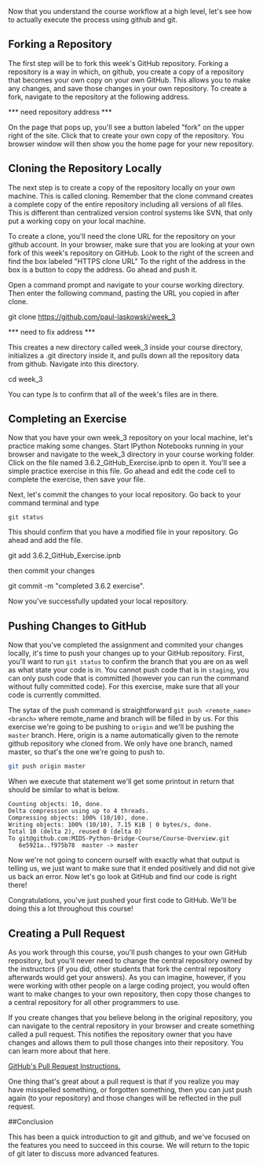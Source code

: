 Now that you understand the course workflow at a high level, let's see how to actually execute the process using github and git.


## Forking a Repository

The first step will be to fork this week's GitHub repository.  Forking a repository is a way in which, on github, you create a copy of a repository that becomes your own copy on your own GitHub. This allows you to make any changes, and save those changes in your own repository.   To create a fork, navigate to the repository at the following address.

*** need repository address ***

On the page that pops up, you'll see a button labeled "fork" on the upper right of the site.  Click that to create your own copy of the repository.  You browser window will then show you the home page for your new repository.


## Cloning the Repository Locally

The next step is to create a copy of the repository locally on your own machine.  This is called cloning.  Remember that the clone command creates a complete copy of the entire repository including all versions of all files.  This is different than centralized version control systems like SVN, that only put a working copy on your local machine.

To create a clone, you'll need the clone URL for the repository on your github account.  In your browser, make sure that you are looking at your own fork of this week's repository on GitHub.  Look to the right of the screen and find the box labeled "HTTPS clone URL"  To the right of the address in the box is a button to copy the address.  Go ahead and push it.

Open a command prompt and navigate to your course working directory.  Then enter the following command, pasting the URL you copied in after clone.

git clone https://github.com/paul-laskowski/week_3

*** need to fix address ***

This creates a new directory called week_3 inside your course directory, initializes a .git directory inside it, and pulls down all the repository data from github.  Navigate into this directory.

cd week_3

You can type *ls* to confirm that all of the week's files are in there.


## Completing an Exercise

Now that you have your own week_3 repository on your local machine, let's practice making some changes.  Start IPython Notebooks running in your browser and navigate to the week_3 directory in your course working folder.  Click on the file named 3.6.2_GitHub_Exercise.ipnb to open it.  You'll see a simple practice exercise in this file.  Go ahead and edit the code cell to complete the exercise, then save your file.

Next, let's commit the changes to your local repository.  Go back to your command terminal and type
```
git status
```
This should confirm that you have a modified file in your repository.  Go ahead and add the file.

git add 3.6.2_GitHub_Exercise.ipnb

then commit your changes

git commit -m "completed 3.6.2 exercise".

Now you've successfully updated your local repository.


## Pushing Changes to GitHub

Now that you've completed the assignment and commited your changes locally, it's time to push your changes up to your GitHub repository. First, you'll want to run `git status` to confirm the branch that you are on as well as what state your code is in. You cannot push code that is in `staging`, you can only push code that is committed (however you can run the command without fully committed code). For this exercise, make sure that all your code is currently committed.

The sytax of the push command is straightforward `git push <remote_name> <branch>` where remote_name and branch will be filled in by us. For this exercise we're going to be pushing to `origin` and we'll be pushing the `master` branch.  Here, origin is a name automatically given to the remote github repository whe cloned from.  We only have one branch, named master, so that's the one we're going to push to.


```sh
git push origin master
```

When we execute that statement we'll get some printout in return that should be similar to what is below.

```
Counting objects: 10, done.
Delta compression using up to 4 threads.
Compressing objects: 100% (10/10), done.
Writing objects: 100% (10/10), 7.15 KiB | 0 bytes/s, done.
Total 10 (delta 2), reused 0 (delta 0)
To git@github.com:MIDS-Python-Bridge-Course/Course-Overview.git
   6e5921a..f975b78  master -> master
```

Now we're not going to concern ourself with exactly what that output is telling us, we just want to make sure that it ended positively and did not give us back an error. Now let's go look at GitHub and find our code is right there!

Congratulations, you've just pushed your first code to GitHub. We'll be doing this a lot throughout this course!

## Creating a Pull Request

As you work through this course, you'll push changes to your own GitHub repository, but you'll never need to change the central repository owned by the instructors (if you did, other students that fork the central repository afterwards would get your answers).  As you can imagine, however, if you were working with other people on a large coding project, you would often want to make changes to your own repository, then copy those changes to a central repository for all other programmers to use. 

If you create changes that you believe belong in the original repository, you can navigate to the central repository in your browser and create something called a pull request.  This notifies the repository owner that you have changes and allows them to pull those changes into their repository.  You can learn more about that here.

[GitHub's Pull Request Instructions.](https://help.github.com/articles/creating-a-pull-request/)

One thing that's great about a pull request is that if you realize you may have misspelled something, or forgotten something, then you can just push again (to your repository) and those changes will be reflected in the pull request.

##Conclusion

This has been a quick introduction to git and github, and we've focused on the features you need to succeed in this course.  We will return to the topic of git later to discuss more advanced features.